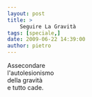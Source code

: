 ```yaml
---
layout: post
title: >
    Seguire La Gravità
tags: [speciale,]
date: 2009-06-22 14:39:00
author: pietro
---
```

Assecondare<br/>l'autolesionismo<br/>della gravità<br/>e tutto cade.
